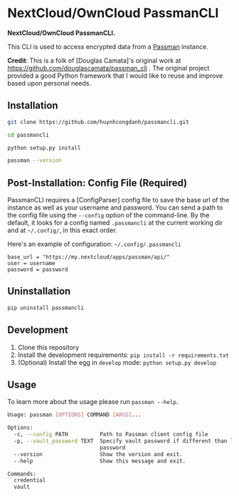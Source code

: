 # NextCloud/OwnCloud PassmanCLI

**NextCloud/OwnCloud PassmanCLI.**

This CLI is used to access encrypted data from a [Passman](https://github.com/nextcloud/passman) instance.

**Credit**: This is a folk of [Douglas Camata]'s original work at https://github.com/douglascamata/passman_cli . The original project provided a good Python framework that I would like to reuse and improve based upon personal needs. 

## Installation
```bash
git clone https://github.com/huynhcongdanh/passmancli.git

cd passmancli

python setup.py install

passman --version
```

## Post-Installation: Config File (Required)

PassmanCLI requires a [ConfigParser] config file to save the base url of the instance as well as your username and password. You can send a path to the config file using the `--config` option of the command-line. 
By the default, it looks for a config named `.passmancli` at the current working dir and at `~/.config/`, in this exact order.

Here's an example of configuration: `~/.config/.passmancli`

```ConfigParser
base_url = "https://my.nextcloud/apps/passman/api/"
user = username
password = password
```

## Uninstallation

```bash
pip uninstall passmancli
```

## Development

1. Clone this repository
2. Install the development requirements: `pip install -r requirements.txt`
3. (Optional) Install the egg in `develop` mode: `python setup.py develop`

## Usage

To learn more about the usage please run `passman --help`.
```bash
Usage: passman [OPTIONS] COMMAND [ARGS]...

Options:
  -c, --config PATH          Path to Passman client config file
  -p, --vault_password TEXT  Specify vault password if different than login
                             password
  --version                  Show the version and exit.
  --help                     Show this message and exit.

Commands:
  credential
  vault
```